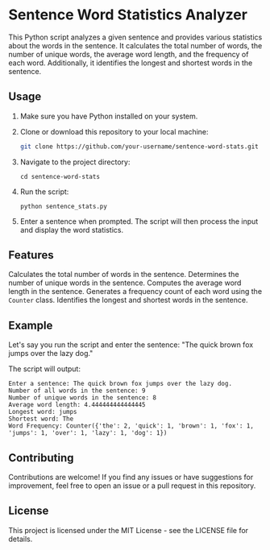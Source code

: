 # Sentence Word Statistics Analyzer

This Python script analyzes a given sentence and provides various statistics about the words in the sentence. It calculates the total number of words, the number of unique words, the average word length, and the frequency of each word. Additionally, it identifies the longest and shortest words in the sentence.

## Usage

1. Make sure you have Python installed on your system.
2. Clone or download this repository to your local machine:

   ```bash
   git clone https://github.com/your-username/sentence-word-stats.git
   ```

1. Navigate to the project directory:
   
   ```
   cd sentence-word-stats
   ```

2. Run the script:
   
   ```
   python sentence_stats.py
   ```
3. Enter a sentence when prompted. The script will then process the input and display the word statistics.

## Features

Calculates the total number of words in the sentence.
Determines the number of unique words in the sentence.
Computes the average word length in the sentence.
Generates a frequency count of each word using the `Counter` class.
Identifies the longest and shortest words in the sentence.

## Example

Let's say you run the script and enter the sentence: "The quick brown fox jumps over the lazy dog."

The script will output:
```
Enter a sentence: The quick brown fox jumps over the lazy dog.
Number of all words in the sentence: 9
Number of unique words in the sentence: 8
Average word length: 4.444444444444445
Longest word: jumps
Shortest word: The
Word Frequency: Counter({'the': 2, 'quick': 1, 'brown': 1, 'fox': 1, 'jumps': 1, 'over': 1, 'lazy': 1, 'dog': 1})
```

## Contributing
Contributions are welcome! If you find any issues or have suggestions for improvement, feel free to open an issue or a pull request in this repository.

## License
This project is licensed under the MIT License - see the LICENSE file for details.
